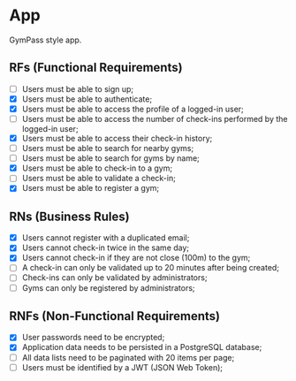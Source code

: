 # App
GymPass style app.

## RFs (Functional Requirements)

- [ ] Users must be able to sign up;
- [x] Users must be able to authenticate;
- [x] Users must be able to access the profile of a logged-in user;
- [ ] Users must be able to access the number of check-ins performed by the logged-in user;
- [x] Users must be able to access their check-in history;
- [ ] Users must be able to search for nearby gyms;
- [ ] Users must be able to search for gyms by name;
- [x] Users must be able to check-in to a gym;
- [ ] Users must be able to validate a check-in;
- [x] Users must be able to register a gym;

## RNs (Business Rules)

- [x] Users cannot register with a duplicated email;
- [x] Users cannot check-in twice in the same day;
- [x] Users cannot check-in if they are not close (100m) to the gym;
- [ ] A check-in can only be validated up to 20 minutes after being created;
- [ ] Check-ins can only be validated by administrators;
- [ ] Gyms can only be registered by administrators;

## RNFs (Non-Functional Requirements)

- [x] User passwords need to be encrypted;
- [x] Application data needs to be persisted in a PostgreSQL database;
- [ ] All data lists need to be paginated with 20 items per page;
- [ ] Users must be identified by a JWT (JSON Web Token);